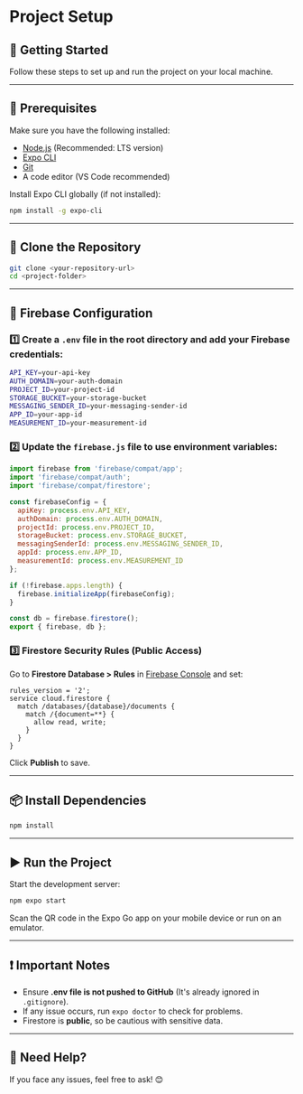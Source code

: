 # Project Setup 

## 🚀 Getting Started
Follow these steps to set up and run the project on your local machine.

---

## 📌 Prerequisites
Make sure you have the following installed:
- [Node.js](https://nodejs.org/) (Recommended: LTS version)
- [Expo CLI](https://docs.expo.dev/get-started/installation/)
- [Git](https://git-scm.com/)
- A code editor (VS Code recommended)

Install Expo CLI globally (if not installed):
```sh
npm install -g expo-cli
```

---

## 👥 Clone the Repository

```sh
git clone <your-repository-url>
cd <project-folder>
```

---

## 🔑 Firebase Configuration

### 1️⃣ Create a `.env` file in the root directory and add your Firebase credentials:
```sh
API_KEY=your-api-key
AUTH_DOMAIN=your-auth-domain
PROJECT_ID=your-project-id
STORAGE_BUCKET=your-storage-bucket
MESSAGING_SENDER_ID=your-messaging-sender-id
APP_ID=your-app-id
MEASUREMENT_ID=your-measurement-id
```

### 2️⃣ Update the `firebase.js` file to use environment variables:
```javascript
import firebase from 'firebase/compat/app';
import 'firebase/compat/auth';
import 'firebase/compat/firestore';

const firebaseConfig = {
  apiKey: process.env.API_KEY,
  authDomain: process.env.AUTH_DOMAIN,
  projectId: process.env.PROJECT_ID,
  storageBucket: process.env.STORAGE_BUCKET,
  messagingSenderId: process.env.MESSAGING_SENDER_ID,
  appId: process.env.APP_ID,
  measurementId: process.env.MEASUREMENT_ID
};

if (!firebase.apps.length) {
  firebase.initializeApp(firebaseConfig);
}

const db = firebase.firestore();
export { firebase, db };
```

### 3️⃣ Firestore Security Rules (Public Access)
Go to **Firestore Database > Rules** in [Firebase Console](https://console.firebase.google.com/) and set:
```plaintext
rules_version = '2';
service cloud.firestore {
  match /databases/{database}/documents {
    match /{document=**} {
      allow read, write;
    }
  }
}
```
Click **Publish** to save.

---

## 📦 Install Dependencies
```sh
npm install
```

---

## ▶️ Run the Project
Start the development server:
```sh
npm expo start
```
Scan the QR code in the Expo Go app on your mobile device or run on an emulator.

---

## ❗ Important Notes
- Ensure **.env file is not pushed to GitHub** (It's already ignored in `.gitignore`).
- If any issue occurs, run `expo doctor` to check for problems.
- Firestore is **public**, so be cautious with sensitive data.

---

## 🎯 Need Help?
If you face any issues, feel free to ask! 😊


